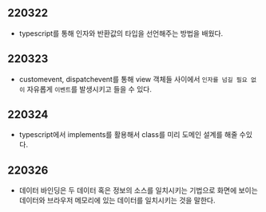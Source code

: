 ## 220322

- typescript를 통해 인자와 반환값의 타입을 선언해주는 방법을 배웠다.


## 220323

- customevent, dispatchevent를 통해 view 객체들 사이에서 `인자를 넘길 필요 없이` 자유롭게 `이벤트`를 발생시키고 들을 수 있다.


## 220324

- typescript에서 implements를 활용해서 class를 미리 도메인 설계를 해줄 수있다.

## 220326

- 데이터 바인딩은 두 데이터 혹은 정보의 소스를 일치시키는 기법으로 화면에 보이는 데이터와 브라우저 메모리에 있는 데이터를 일치시키는 것을 말한다.
